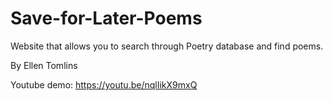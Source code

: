 # Save-for-Later-Poems
Website that allows you to search through Poetry database and find poems. 


By Ellen Tomlins


Youtube demo: https://youtu.be/nqlIikX9mxQ
